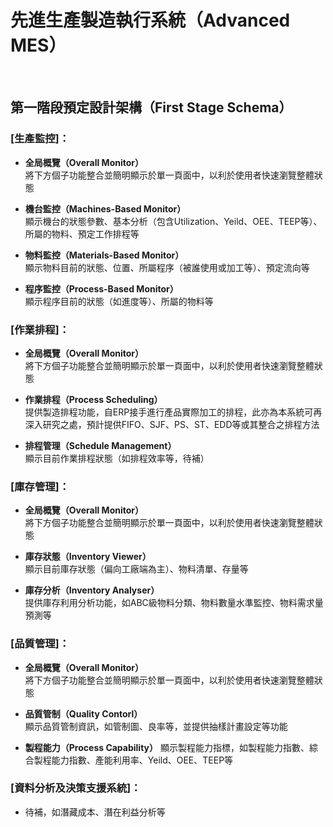 # 先進生產製造執行系統（Advanced MES）
</br>

## 第一階段預定設計架構（First Stage Schema）


### [生產監控]：
* **全局概覽（Overall Monitor）**  
  將下方個子功能整合並簡明顯示於單一頁面中，以利於使用者快速瀏覽整體狀態
  
* **機台監控（Machines-Based Monitor）**  
  顯示機台的狀態參數、基本分析（包含Utilization、Yeild、OEE、TEEP等）、所屬的物料、預定工作排程等
  
* **物料監控（Materials-Based Monitor）**   
  顯示物料目前的狀態、位置、所屬程序（被誰使用或加工等）、預定流向等
  
* **程序監控（Process-Based Monitor）**   
  顯示程序目前的狀態（如進度等）、所屬的物料等
  
### [作業排程]：
* **全局概覽（Overall Monitor）**   
  將下方個子功能整合並簡明顯示於單一頁面中，以利於使用者快速瀏覽整體狀態

* **作業排程（Process Scheduling）**   
  提供製造排程功能，自ERP接手進行產品實際加工的排程，此亦為本系統可再深入研究之處，預計提供FIFO、SJF、PS、ST、EDD等或其整合之排程方法

* **排程管理（Schedule Management）**   
  顯示目前作業排程狀態（如排程效率等，待補）

### [庫存管理]：
* **全局概覽（Overall Monitor）**   
  將下方個子功能整合並簡明顯示於單一頁面中，以利於使用者快速瀏覽整體狀態

* **庫存狀態（Inventory Viewer）**    
  顯示目前庫存狀態（偏向工廠端為主）、物料清單、存量等

* **庫存分析（Inventory Analyser）**    
  提供庫存利用分析功能，如ABC級物料分類、物料數量水準監控、物料需求量預測等

### [品質管理]：
* **全局概覽（Overall Monitor）**   
  將下方個子功能整合並簡明顯示於單一頁面中，以利於使用者快速瀏覽整體狀態
    
* **品質管制（Quality Contorl）**   
  顯示品質管制資訊，如管制圖、良率等，並提供抽樣計畫設定等功能

* **製程能力（Process Capability）**
  顯示製程能力指標，如製程能力指數、綜合製程能力指數、產能利用率、Yeild、OEE、TEEP等

### [資料分析及決策支援系統]：
* 待補，如潛藏成本、潛在利益分析等
